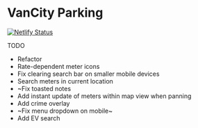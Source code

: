 # VanCity Parking

[![Netlify Status](https://api.netlify.com/api/v1/badges/1dddfb2d-bada-4814-80d3-237faae507d1/deploy-status)](https://app.netlify.com/sites/serene-heisenberg-72f9c3/deploys)

TODO

- Refactor
- Rate-dependent meter icons
- Fix clearing search bar on smaller mobile devices
- Search meters in current location
- ~Fix toasted notes
- Add instant update of meters within map view when panning
- Add crime overlay
- ~Fix menu dropdown on mobile~
- Add EV search
